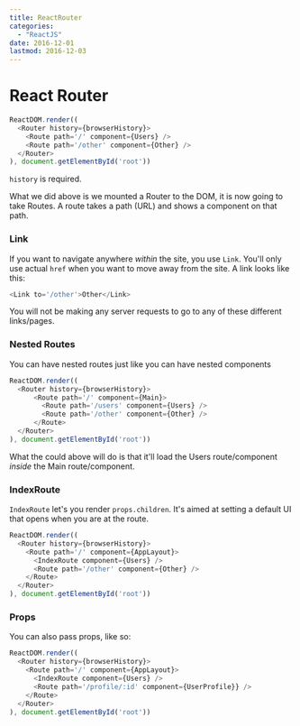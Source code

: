 ```yaml
---
title: ReactRouter
categories:
  - "ReactJS"
date: 2016-12-01
lastmod: 2016-12-03
---
```


# React Router

```javascript
ReactDOM.render((
  <Router history={browserHistory}>
    <Route path='/' component={Users} />
    <Route path='/other' component={Other} />
  </Router>
), document.getElementById('root'))
```

`history` is required.

What we did above is we mounted a Router to the DOM, it is now going to take Routes. A route takes a path (URL) and shows a component on that path.

### Link

If you want to navigate anywhere _within_ the site, you use `Link`. You'll only use actual `href` when you want to move away from the site. A link looks like this:

```javascript
<Link to='/other'>Other</Link>
```

You will not be making any server requests to go to any of these different links/pages.

### Nested Routes

You can have nested routes just like you can have nested components

```javascript
ReactDOM.render((
  <Router history={browserHistory}>
      <Route path='/' component={Main}>
        <Route path='/users' component={Users} />
        <Route path='/other' component={Other} />
      </Route>
  </Router>
), document.getElementById('root'))
```

What the could above will do is that it'll load the Users route/component _inside_ the Main route/component.

### IndexRoute
`IndexRoute` let's you render `props.children`. It's aimed at setting a default UI that opens when you are at the route.

```javascript
ReactDOM.render((
  <Router history={browserHistory}>
    <Route path='/' component={AppLayout}>
      <IndexRoute component={Users} />
      <Route path='/other' component={Other} />
    </Route>
  </Router>
), document.getElementById('root'))
```

### Props
You can also pass props, like so:

```javascript
ReactDOM.render((
  <Router history={browserHistory}>
    <Route path='/' component={AppLayout}>
      <IndexRoute component={Users} />
      <Route path='/profile/:id' component={UserProfile}} />
    </Route>
  </Router>
), document.getElementById('root'))
```
